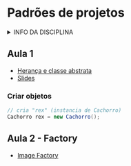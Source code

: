 # Padrões de projetos

<details>
<summary>INFO DA DISCIPLINA</summary>

- **[AVA](https://ava.ifpr.edu.br/course/view.php?id=14062)**
- Curso: TADS
- Período: 5°
- Horário: segunda, 19:00 às 22:20 (Lab 1)
- Período letivo: **2025/2**
- Aulas: 04/08/25 à dez/25
- **[Repositório](https://github.com/fscheidt/padroes)**

</details>


## Aula 1
- [Herança e classe abstrata](/oo/pessoa.py)
- [Slides](/slides/1-Padroes-de-projetos.pdf)

### Criar objetos

```java
// cria "rex" (instancia de Cachorro)
Cachorro rex = new Cachorro();
```


## Aula 2 - Factory
- [Image Factory](/factory/image_factory.py)

